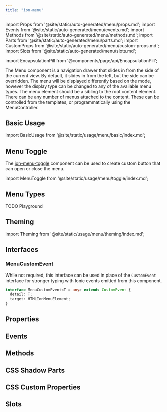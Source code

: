 ```yaml
---
title: "ion-menu"
---
```

import Props from '@site/static/auto-generated/menu/props.md';
import Events from '@site/static/auto-generated/menu/events.md';
import Methods from '@site/static/auto-generated/menu/methods.md';
import Parts from '@site/static/auto-generated/menu/parts.md';
import CustomProps from '@site/static/auto-generated/menu/custom-props.md';
import Slots from '@site/static/auto-generated/menu/slots.md';

<head>
  <title>ion-menu: API Framework Docs for Types of Menu Components</title>
  <meta name="description" content="ion-menu components are navigation drawers that slide in from the side of the current view. Read our framework docs for the available menu types on Ionic API." />
</head>

import EncapsulationPill from '@components/page/api/EncapsulationPill';

<EncapsulationPill type="shadow" />


The Menu component is a navigation drawer that slides in from the side of the current view.
By default, it slides in from the left, but the side can be overridden.
The menu will be displayed differently based on the mode, however the display type can be changed to any of the available menu types.
The menu element should be a sibling to the root content element.
There can be any number of menus attached to the content.
These can be controlled from the templates, or programmatically using the MenuController.

## Basic Usage

import BasicUsage from '@site/static/usage/menu/basic/index.md';

<BasicUsage />

## Menu Toggle

The [ion-menu-toggle](./menu-toggle) component can be used to create custom button that can open or close the menu.

import MenuToggle from '@site/static/usage/menu/toggle/index.md';

<MenuToggle />

## Menu Types

TODO Playground

## Theming

import Theming from '@site/static/usage/menu/theming/index.md';

<Theming />

## Interfaces

### MenuCustomEvent

While not required, this interface can be used in place of the `CustomEvent` interface for stronger typing with Ionic events emitted from this component.

```typescript
interface MenuCustomEvent<T = any> extends CustomEvent {
  detail: T;
  target: HTMLIonMenuElement;
}
```




## Properties
<Props />

## Events
<Events />

## Methods
<Methods />

## CSS Shadow Parts
<Parts />

## CSS Custom Properties
<CustomProps />

## Slots
<Slots />
